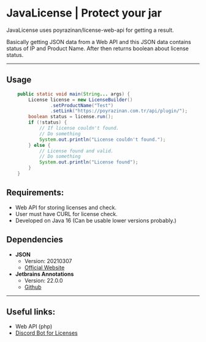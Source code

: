# JavaLicense | Protect your jar

JavaLicense uses poyrazinan/license-web-api for getting a result.

Basically getting JSON data from a Web API and this JSON data contains status of IP and Product Name. 
After then returns boolean about license status.

---

## Usage
```java
    public static void main(String... args) {
        License license = new LicenseBuilder()
                .setProductName("Test")
                .setLink("https://poyrazinan.com.tr/api/plugin/");
        boolean status = license.run();
        if (!status) {
            // If license couldn't found.
            // Do something
            System.out.println("License couldn't found.");
        } else {
            // License found and valid.
            // Do something
            System.out.println("License found");
        }
    }
```

## Requirements:

* Web API for storing licenses and check.
* User must have CURL for license check.
* Developed on Java 16 (Can be usable lower versions probably.)

## Dependencies

- **JSON**
  - Version: 20210307
  - [Official Website](https://www.json.org/json-en.html)
- **Jetbrains Annotations**
  - Version: 22.0.0
  - [Github](https://github.com/JetBrains/java-annotations)

---

## Useful links:
* Web API (php)
* [Discord Bot for Licenses](https://github.com/poyrazinan/GeikPlugins-Discord-Bot)